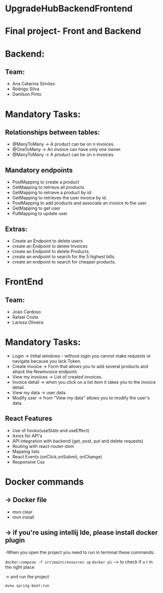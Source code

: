 # UpgradeHubBackendFrontend

# Final project- Front and Backend

# Backend:

## Team:

- Ana Catarina Simões
- Rodrigo Silva
- Danilson Pinto

# Mandatory Tasks:

## Relationships between tables:
- @ManyToMany →  A product can be on n invoices.
- @OneToMany →  An invoice can have only one owner.
- @ManyToMany → A product can be on n invoices.

## Mandatory endpoints

- PostMapping to create a product
- GetMapping to retrieve all products.
- GetMapping to retrieve a product by id.
- GetMapping to retrieves the user invoice by id.
- PostMapping to add products and associate an invoice to the user
- GetMapping to get user
- PutMapping to update user

## Extras:

 - Create an Endpoint to delete users
 - create an Endpoint to delete Invoices
 - create an Endpoint to delete Products
 - create an endpoint to search for the 5 highest bills
 - create an endpoint to  search for cheaper products. 
 
# FrontEnd 

## Team:

 - João Cardoso
 - Rafael Costa
 - Larissa Oliveira
 
# Mandatory Tasks:

- Login → Initial windows - without login you cannot make requests or navigate because you lack Token. 
- Create Invoice → Form that allows you to add several products and attack the NewInvoice endpoint.
- View my invoices → List of created invoices.
- Invoice detail → when you click on a list item it takes you to the invoice detail.
- View my data → user data.
- Modify user → from "View my data" allows you to modify the user's data.

## React Features

- Use of hooks(useState and useEffect)
- Axios for API's
- API integration with backend (get, post, put and delete requests)
- Routing with react-router-dom
- Mapping lists
- React Events (onClick,onSubmit, onChange)
- Responsive Css

# Docker commands

## →  Docker file
- mvn clear
- mvn install

## → if you're using intellij Ide, please install docker plugin

-When you open the project you need to run in terminal these commands:

``` docker-compose -f src\main\resources up ```
``` docker ps ``` --> to check if u r in the right place 

 → and run the project
 
``` mvnw spring-boot:run ```


